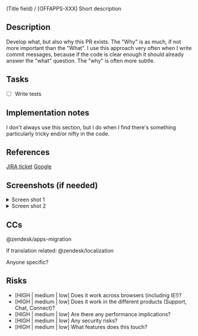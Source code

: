 (Title field) / [OFFAPPS-XXX] Short description

## Description
Develop what, but also why this PR exists. The "Why" is as much, if not more important than the "What". I use this approach very often when I write commit messages, because if the code is clear enough it should already answer the "what" question. The "why" is often more subtle.

## Tasks
- [ ] Write tests

## Implementation notes
I don't always use this section, but I do when I find there's something particularly tricky end/or nifty in the code.

## References
[JIRA ticket](https://zendesk.atlassian.net/browse/OFFAPPS-XXX)
[Google](https://google.com.au)

## Screenshots (if needed)
<details>
<summary>Screen shot 1</summary>
<img src="1.png">
</details>

<details>
<summary>Screen shot 2</summary>
<img src="2.png">
</details>

## CCs
@zendesk/apps-migration

If translation related:
@zendesk/localization

Anyone specific?

## Risks
* [HIGH | medium | low] Does it work across browsers (including IE!)?
* [HIGH | medium | low] Does it work in the different products (Support, Chat, Connect)?
* [HIGH | medium | low] Are there any performance implications?
* [HIGH | medium | low] Any security risks?
* [HIGH | medium | low] What features does this touch?
